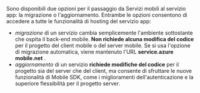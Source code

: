 Sono disponibili due opzioni per il passaggio da Servizi mobili al servizio app: la migrazione o l'aggiornamento. Entrambe le opzioni consentono di accedere a tutte le funzionalità di hosting del servizio app:

* *migrazione* di un servizio cambia semplicemente l'ambiente sottostante che ospita il back-end mobile. **Non richiede alcuna modifica del codice** per il progetto del client mobile o del server mobile. Se si usa l'opzione di migrazione automatica, viene mantenuto l'URL **service.azure mobile.net** . 
* *aggiornamento* di un servizio **richiede modifiche del codice** per il progetto sia del server che del client, ma consente di sfruttare le nuove funzionalità di Mobile SDK, come i miglioramenti dell'autenticazione e la superiore flessibilità per il progetto server. 



<!--HONumber=Nov16_HO3-->


